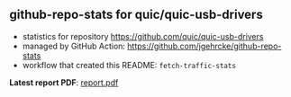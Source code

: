 ## github-repo-stats for quic/quic-usb-drivers

- statistics for repository https://github.com/quic/quic-usb-drivers
- managed by GitHub Action: https://github.com/jgehrcke/github-repo-stats
- workflow that created this README: `fetch-traffic-stats`

**Latest report PDF**: [report.pdf](https://github.com/njjetha/System-Design/raw/github-repo-stats/quic/quic-usb-drivers/latest-report/report.pdf)

